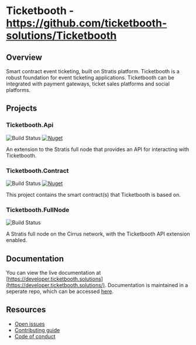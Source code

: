 # Ticketbooth - https://github.com/ticketbooth-solutions/Ticketbooth

## Overview

Smart contract event ticketing, built on Stratis platform. Ticketbooth is a robust foundation for event ticketing applications. Ticketbooth can be integrated with payment gateways, ticket sales platforms and social platforms.

## Projects

### Ticketbooth.Api

![Build Status](https://dev.azure.com/developmomentum/Ticketbooth/_apis/build/status/Api?branchName=master)
[![Nuget](https://img.shields.io/nuget/v/Ticketbooth.Api)](https://www.nuget.org/packages/Ticketbooth.Api/)

An extension to the Stratis full node that provides an API for interacting with Ticketbooth.

### Ticketbooth.Contract

![Build Status](https://dev.azure.com/developmomentum/Ticketbooth/_apis/build/status/Contract?branchName=master) 
[![Nuget](https://img.shields.io/nuget/v/Ticketbooth)](https://www.nuget.org/packages/Ticketbooth/)

This project contains the smart contract(s) that Ticketbooth is based on.

### Ticketbooth.FullNode

![Build Status](https://dev.azure.com/developmomentum/Ticketbooth/_apis/build/status/Full%20Node?branchName=master)

A Stratis full node on the Cirrus network, with the Ticketbooth API extension enabled.

## Documentation
 
You can view the live documentation at [https://developer.ticketbooth.solutions](https://developer.ticketbooth.solutions/). Documentation is maintained in a seperate repo, which can be accessed [here](https://github.com/ticketbooth-solutions/Ticketbooth.Documentation).

## Resources

* [Open issues](https://github.com/ticketbooth-solutions/Ticketbooth/issues)
* [Contributing guide](https://github.com/ticketbooth-solutions/Ticketbooth/blob/master/CONTRIBUTING.md)
* [Code of conduct](https://github.com/ticketbooth-solutions/Ticketbooth/blob/master/CODE_OF_CONDUCT.md)
